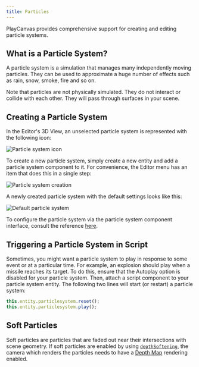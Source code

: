 ```yaml
---
title: Particles
---
```


PlayCanvas provides comprehensive support for creating and editing particle systems.

## What is a Particle System?

A particle system is a simulation that manages many independently moving particles. They can be used to approximate a huge number of effects such as rain, snow, smoke, fire and so on.

Note that particles are not physically simulated. They do not interact or collide with each other. They will pass through surfaces in your scene.

## Creating a Particle System

In the Editor's 3D View, an unselected particle system is represented with the following icon:

![Particle system icon](/img/user-manual/graphics/particles/particle_system_icon.png)

To create a new particle system, simply create a new entity and add a particle system component to it. For convenience, the Editor menu has an item that does this in a single step:

![Particle system creation](/img/user-manual/graphics/particles/particle_system_create.png)

A newly created particle system with the default settings looks like this:

![Default particle system](/img/user-manual/graphics/particles/particle_system_default.gif)

To configure the particle system via the particle system component interface, consult the reference [here][4].

## Triggering a Particle System in Script

Sometimes, you might want a particle system to play in response to some event or at a particular time. For example, an explosion should play when a missile reaches its target. To do this, ensure that the Autoplay option is disabled for your particle system. Then, attach a script component to your particle system entity. The following two lines will start (or restart) a particle system:

```javascript
this.entity.particlesystem.reset();
this.entity.particlesystem.play();
```

## Soft Particles

Soft particles are particles that are faded out near their intersections with scene geometry. If soft particles are enabled by using [```depthSoftening```][5], the camera which renders the particles needs to have a [Depth Map][6] rendering enabled.

[4]: /user-manual/scenes/components/particlesystem
[5]: https://manual.oasisserver.link/engine/classes/ParticleSystemComponent.html#depthsoftening
[6]: /user-manual/graphics/cameras/depth-layer
